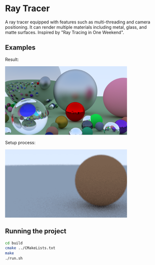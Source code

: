 # Ray Tracer

A ray tracer equipped with features such as multi-threading and camera positioning. It can render multiple materials including metal, glass, and matte surfaces. Inspired by "Ray Tracing in One Weekend".

## Examples

Result:

<img src="/results/scene1.png" width="400px" />

Setup process:

<img src="/results/setup.gif" width="400px" />


## Running the project

```bash
cd build
cmake ../CMakeLists.txt
make
./run.sh
```
